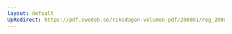 ```yaml
---
layout: default
UpRedirect: https://pdf.swedeb.se/riksdagen-volumeG-pdf/200001/reg_200001/reg_200001_0063.pdf
---
```

